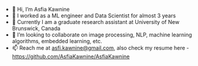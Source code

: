 - 👋 Hi, I’m Asfia Kawnine
- 👀 I worked as a ML engineer and Data Scientist for almost 3 years
- 🌱 Currently I am a graduate research assistant at University of New Brunswick, Canada
- 💞️ I’m looking to collaborate on image processing, NLP, machine learning algorithms, embedded learning, etc.
- 📫 Reach me at asfi.kawnine@gmail.com, also check my resume here - https://github.com/AsfiaKawnine/AsfiaKawnine

<!---
AsfiaKawnine/AsfiaKawnine is a ✨ special ✨ repository because its `README.md` (this file) appears on your GitHub profile.
You can click the Preview link to take a look at your changes.
--->
